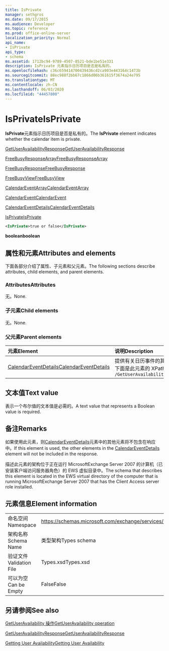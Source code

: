 ```yaml
---
title: IsPrivate
manager: sethgros
ms.date: 09/17/2015
ms.audience: Developer
ms.topic: reference
ms.prod: office-online-server
localization_priority: Normal
api_name:
- IsPrivate
api_type:
- schema
ms.assetid: 1712bc94-9789-4507-8521-bde1be51e331
description: IsPrivate 元素指示日历项目是否是私有的。
ms.openlocfilehash: c36c659414700439436cd2ca903e443164c1473b
ms.sourcegitcommit: 88ec988f2bb67c1866d06b361615f3674a24e795
ms.translationtype: MT
ms.contentlocale: zh-CN
ms.lasthandoff: 06/03/2020
ms.locfileid: "44457800"
---
```

# <a name="isprivate"></a><span data-ttu-id="f5415-103">IsPrivate</span><span class="sxs-lookup"><span data-stu-id="f5415-103">IsPrivate</span></span>

<span data-ttu-id="f5415-104">**IsPrivate**元素指示日历项目是否是私有的。</span><span class="sxs-lookup"><span data-stu-id="f5415-104">The **IsPrivate** element indicates whether the calendar item is private.</span></span> 
  
[<span data-ttu-id="f5415-105">GetUserAvailabilityResponse</span><span class="sxs-lookup"><span data-stu-id="f5415-105">GetUserAvailabilityResponse</span></span>](getuseravailabilityresponse.md)
  
[<span data-ttu-id="f5415-106">FreeBusyResponseArray</span><span class="sxs-lookup"><span data-stu-id="f5415-106">FreeBusyResponseArray</span></span>](freebusyresponsearray.md)
  
[<span data-ttu-id="f5415-107">FreeBusyResponse</span><span class="sxs-lookup"><span data-stu-id="f5415-107">FreeBusyResponse</span></span>](freebusyresponse.md)
  
[<span data-ttu-id="f5415-108">FreeBusyView</span><span class="sxs-lookup"><span data-stu-id="f5415-108">FreeBusyView</span></span>](freebusyview.md)
  
[<span data-ttu-id="f5415-109">CalendarEventArray</span><span class="sxs-lookup"><span data-stu-id="f5415-109">CalendarEventArray</span></span>](calendareventarray.md)
  
[<span data-ttu-id="f5415-110">CalendarEvent</span><span class="sxs-lookup"><span data-stu-id="f5415-110">CalendarEvent</span></span>](calendarevent.md)
  
[<span data-ttu-id="f5415-111">CalendarEventDetails</span><span class="sxs-lookup"><span data-stu-id="f5415-111">CalendarEventDetails</span></span>](calendareventdetails.md)
  
[<span data-ttu-id="f5415-112">IsPrivate</span><span class="sxs-lookup"><span data-stu-id="f5415-112">IsPrivate</span></span>](isprivate.md)
  
```xml
<IsPrivate>true or false</IsPrivate>
```

 <span data-ttu-id="f5415-113">**boolean**</span><span class="sxs-lookup"><span data-stu-id="f5415-113">**boolean**</span></span>
## <a name="attributes-and-elements"></a><span data-ttu-id="f5415-114">属性和元素</span><span class="sxs-lookup"><span data-stu-id="f5415-114">Attributes and elements</span></span>

<span data-ttu-id="f5415-115">下面各部分介绍了属性、子元素和父元素。</span><span class="sxs-lookup"><span data-stu-id="f5415-115">The following sections describe attributes, child elements, and parent elements.</span></span>
  
### <a name="attributes"></a><span data-ttu-id="f5415-116">Attributes</span><span class="sxs-lookup"><span data-stu-id="f5415-116">Attributes</span></span>

<span data-ttu-id="f5415-117">无。</span><span class="sxs-lookup"><span data-stu-id="f5415-117">None.</span></span>
  
### <a name="child-elements"></a><span data-ttu-id="f5415-118">子元素</span><span class="sxs-lookup"><span data-stu-id="f5415-118">Child elements</span></span>

<span data-ttu-id="f5415-119">无。</span><span class="sxs-lookup"><span data-stu-id="f5415-119">None.</span></span>
  
### <a name="parent-elements"></a><span data-ttu-id="f5415-120">父元素</span><span class="sxs-lookup"><span data-stu-id="f5415-120">Parent elements</span></span>

|<span data-ttu-id="f5415-121">**元素**</span><span class="sxs-lookup"><span data-stu-id="f5415-121">**Element**</span></span>|<span data-ttu-id="f5415-122">**说明**</span><span class="sxs-lookup"><span data-stu-id="f5415-122">**Description**</span></span>|
|:-----|:-----|
|[<span data-ttu-id="f5415-123">CalendarEventDetails</span><span class="sxs-lookup"><span data-stu-id="f5415-123">CalendarEventDetails</span></span>](calendareventdetails.md) <br/> |<span data-ttu-id="f5415-124">提供有关日历事件的其他信息。</span><span class="sxs-lookup"><span data-stu-id="f5415-124">Provides additional information about a calendar event.</span></span>  <br/> <span data-ttu-id="f5415-125">下面是此元素的 XPath 表达式： </span><span class="sxs-lookup"><span data-stu-id="f5415-125">The following is the XPath expression to this element:</span></span>  <br/>  `/GetUserAvailabilityResponse/FreeBusyResponseArray/FreeBusyResponse/FreeBusyView/CalendarEventArray/CalendarEvent[i]/CalendarEventDetails` <br/> |
   
## <a name="text-value"></a><span data-ttu-id="f5415-126">文本值</span><span class="sxs-lookup"><span data-stu-id="f5415-126">Text value</span></span>

<span data-ttu-id="f5415-127">表示一个布尔值的文本值是必需的。</span><span class="sxs-lookup"><span data-stu-id="f5415-127">A text value that represents a Boolean value is required.</span></span>
  
## <a name="remarks"></a><span data-ttu-id="f5415-128">备注</span><span class="sxs-lookup"><span data-stu-id="f5415-128">Remarks</span></span>

<span data-ttu-id="f5415-129">如果使用此元素，则[CalendarEventDetails](calendareventdetails.md)元素中的其他元素将不包含在响应中。</span><span class="sxs-lookup"><span data-stu-id="f5415-129">If this element is used, the other elements in the [CalendarEventDetails](calendareventdetails.md) element will not be included in the response.</span></span> 
  
<span data-ttu-id="f5415-130">描述此元素的架构位于正在运行 MicrosoftExchange Server 2007 的计算机（已安装客户端访问服务器角色）的 EWS 虚拟目录中。</span><span class="sxs-lookup"><span data-stu-id="f5415-130">The schema that describes this element is located in the EWS virtual directory of the computer that is running MicrosoftExchange Server 2007 that has the Client Access server role installed.</span></span>
  
## <a name="element-information"></a><span data-ttu-id="f5415-131">元素信息</span><span class="sxs-lookup"><span data-stu-id="f5415-131">Element information</span></span>

|||
|:-----|:-----|
|<span data-ttu-id="f5415-132">命名空间</span><span class="sxs-lookup"><span data-stu-id="f5415-132">Namespace</span></span>  <br/> |https://schemas.microsoft.com/exchange/services/2006/types  <br/> |
|<span data-ttu-id="f5415-133">架构名称</span><span class="sxs-lookup"><span data-stu-id="f5415-133">Schema Name</span></span>  <br/> |<span data-ttu-id="f5415-134">类型架构</span><span class="sxs-lookup"><span data-stu-id="f5415-134">Types schema</span></span>  <br/> |
|<span data-ttu-id="f5415-135">验证文件</span><span class="sxs-lookup"><span data-stu-id="f5415-135">Validation File</span></span>  <br/> |<span data-ttu-id="f5415-136">Types.xsd</span><span class="sxs-lookup"><span data-stu-id="f5415-136">Types.xsd</span></span>  <br/> |
|<span data-ttu-id="f5415-137">可以为空</span><span class="sxs-lookup"><span data-stu-id="f5415-137">Can be Empty</span></span>  <br/> |<span data-ttu-id="f5415-138">False</span><span class="sxs-lookup"><span data-stu-id="f5415-138">False</span></span>  <br/> |
   
## <a name="see-also"></a><span data-ttu-id="f5415-139">另请参阅</span><span class="sxs-lookup"><span data-stu-id="f5415-139">See also</span></span>



[<span data-ttu-id="f5415-140">GetUserAvailability 操作</span><span class="sxs-lookup"><span data-stu-id="f5415-140">GetUserAvailability operation</span></span>](getuseravailability-operation.md)
  
[<span data-ttu-id="f5415-141">GetUserAvailabilityResponse</span><span class="sxs-lookup"><span data-stu-id="f5415-141">GetUserAvailabilityResponse</span></span>](getuseravailabilityresponse.md)


[<span data-ttu-id="f5415-142">Getting User Availability</span><span class="sxs-lookup"><span data-stu-id="f5415-142">Getting User Availability</span></span>](https://msdn.microsoft.com/library/d4133fcb-9b0f-4e6b-aadf-a389da83516a%28Office.15%29.aspx)

